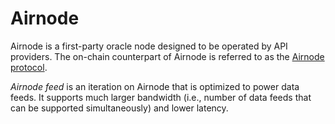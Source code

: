 # Airnode

Airnode is a first-party oracle node designed to be operated by API providers.
The on-chain counterpart of Airnode is referred to as the [Airnode protocol](../specs/airnode-protocol.md).

_Airnode feed_ is an iteration on Airnode that is optimized to power data feeds.
It supports much larger bandwidth (i.e., number of data feeds that can be supported simultaneously) and lower latency.
